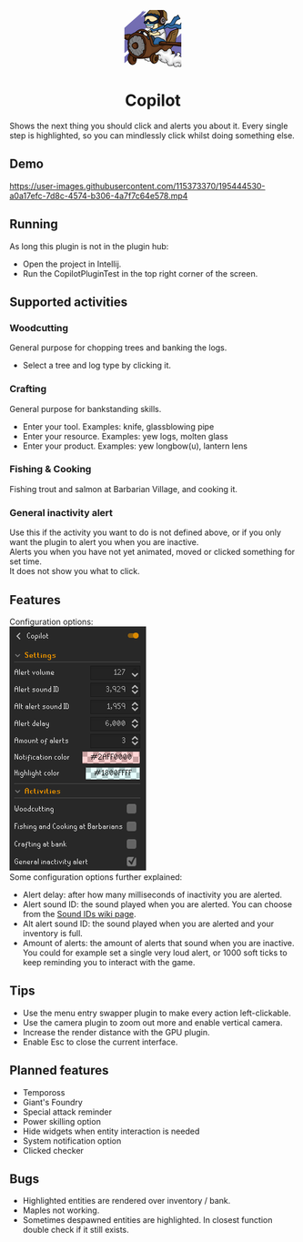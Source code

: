<p align="center">
<img src="img/logo.png"><br>
<h1 align="center">Copilot</h1>
</p>

Shows the next thing you should click and alerts you about it.
Every single step is highlighted, so you can mindlessly click whilst doing something else.

## Demo
https://user-images.githubusercontent.com/115373370/195444530-a0a17efc-7d8c-4574-b306-4a7f7c64e578.mp4

## Running
As long this plugin is not in the plugin hub:
* Open the project in Intellij.
* Run the CopilotPluginTest in the top right corner of the screen.

## Supported activities
### Woodcutting
General purpose for chopping trees and banking the logs.  
* Select a tree and log type by clicking it.

### Crafting
General purpose for bankstanding skills.  
* Enter your tool. Examples: knife, glassblowing pipe
* Enter your resource. Examples: yew logs, molten glass
* Enter your product. Examples: yew longbow(u), lantern lens

### Fishing & Cooking
Fishing trout and salmon at Barbarian Village, and cooking it.

### General inactivity alert
Use this if the activity you want to do is not defined above, or if you only want the plugin to alert you when you are inactive.  
Alerts you when you have not yet animated, moved or clicked something for set time.  
It does not show you what to click.

## Features
Configuration options:  
![Settings configuration](/img/settings.png "Copilot configuration options.")  
Some configuration options further explained:
* Alert delay: after how many milliseconds of inactivity you are alerted.
* Alert sound ID: the sound played when you are alerted. 
You can choose from the [Sound IDs wiki page](https://oldschool.runescape.wiki/w/List_of_in-game_sound_IDs).
* Alt alert sound ID: the sound played when you are alerted and your inventory is full.
* Amount of alerts: the amount of alerts that sound when you are inactive.
You could for example set a single very loud alert, or 1000 soft ticks to keep reminding you to interact with the game.

## Tips
* Use the menu entry swapper plugin to make every action left-clickable.
* Use the camera plugin to zoom out more and enable vertical camera.
* Increase the render distance with the GPU plugin.
* Enable Esc to close the current interface.

## Planned features
* Tempoross
* Giant's Foundry
* Special attack reminder
* Power skilling option
* Hide widgets when entity interaction is needed
* System notification option
* Clicked checker

## Bugs
* Highlighted entities are rendered over inventory / bank.
* Maples not working.
* Sometimes despawned entities are highlighted. In closest function double check if it still exists.
